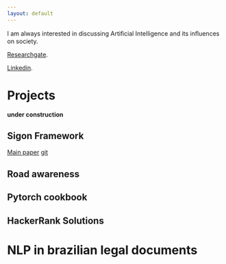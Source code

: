 ```yaml
---
layout: default
---
```


I am always interested in discussing Artiﬁcial Intelligence and its inﬂuences on society.

[Researchgate](https://www.researchgate.net/profile/Thiago-Gelaim).

[Linkedin](https://www.linkedin.com/in/gelaim/).


# Projects

**under construction**


## Sigon Framework

[Main paper](https://www.sciencedirect.com/science/article/abs/pii/S0957417418307000) 
[git](https://github.com/sigon-lang/sigon-lang)


## Road awareness

## Pytorch cookbook

## HackerRank Solutions

# NLP in brazilian legal documents


